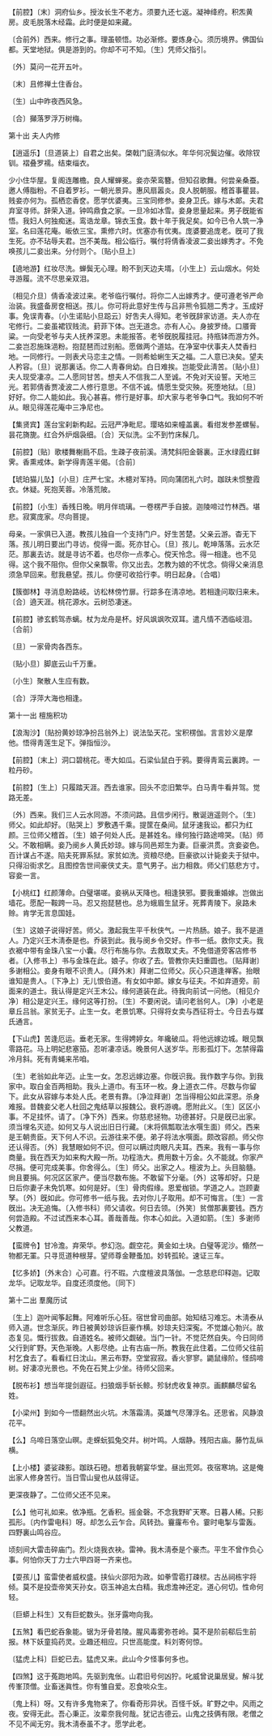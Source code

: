 <!-- { "loadSidebar": true } -->
【前腔】〔末〕洞府仙乡。授汝长生不老方。须要九还七返。凝神绛府。积炁黄房。皮毛脱落木经霜。此时便是如来藏。

〔合前外〕西来。修行之事。理虽顿悟。功必渐修。要炼身心。须历境界。佛国仙都。天堂地狱。俱是游到的。你却不可不知。〔生〕凭师父指引。 

〔外〕莫问一花开五叶。

〔末〕且修禅土住香台。

〔生〕山中昨夜西风急。

〔合〕攧落罗浮万树梅。 

第十出
夫人内修

【逍遥乐】〔旦道装上〕自君之出矣。棨戟门庭淸似水。年华何况鬓边催。收除钗钏。褶叠罗襦。结束缁衣。

少小住华屋。复阁连雕檐。良人耀蝉冕。妾亦荣鸾簪。但知召歌舞。何尝亲桑蚕。邀人傅脂粉。不自着罗衫。一朝光景异。惠风扇嚣炎。良人脱朝服。稽首事瞿昙。贱妾亦何为。孤栖恋香奁。愿学优婆夷。三宝同修参。妾身卫氏。嫁与木郞。夫君弃室寻师。辞荣入道。钟鸣鼎食之家。一旦冷如冰雪。妾身思量起来。男子旣能省悟。我妇人何独痴迷。鸾诰龙章。锦衣玉食。数十年于我足矣。如今已令人筑一净室。名曰莲花庵。皈依三宝。熏修六时。优塞亦有优夷。庞婆要追庞老。旣可了我生死。亦不玷辱夫君。岂不美哉。相公临行。嘱付将倩香凌波二妾出嫁秀才。不免唤孩儿二妾出来。分付则个。〔贴小旦上〕 

【遶地游】红妆尽洗。蝉鬓无心理。盼不到天边夫壻。〔小生上〕云山烟水。何处寻游履。流不尽思亲双泪。

〔相见介旦〕倩香凌波过来。老爷临行嘱付。将你二人出嫁秀才。便可遵老爷严命治装。我盛备房奁相送。孩儿。你可将此意好生传与吕非熊令狐翘二秀才。玉成好事。免误靑春。〔小生诺贴小旦跽云〕好吿夫人得知。老爷旣辞家访道。夫人亦在宅修行。二妾虽裙钗贱流。葑菲下体。岂无道念。亦有人心。身披罗绮。口餍膏粱。一向受老爷与夫人抚养深恩。未能报答。老爷旣脱履挂冠。持甁钵而游方外。二妾岂忍施珠浥粉。抱琵琶而过别船。愿做两个道姑。在净室中伏事夫人焚香扫地。一同修行。一则表犬马恋主之情。一则希蛤蜊生天之福。二人意已决矣。望夫人矜容。〔旦〕说那裏话。你二人靑春尙幼。白日难挨。岂能受此淸苦。〔贴小旦〕夫人现受凄凉。二人愿同甘苦。想夫人不信我二人至诚。不免对天设誓。天地三光。若郭倩香贾凌波二人修行意思。不信不诚。情愿生受灾殃。死堕地狱。〔旦〕好好。你二人能如此。我心甚喜。修行是好事。却大家与老爷争口气。我如何不听从。眼见得莲花庵中三净尼也。 

【集贤宾】莲台宝刹新构起。云冠严净毗尼。璎珞如来幢盖裏。看绀发参差螺髻。昙花旖旎。红合外炉烟袅细。〔合〕天似洗。尘不到竹床髹几。

【前腔】〔贴〕歌楼舞榭扃不启。生疎子夜前溪。淸梵斜阳金磬裏。正水绿霞红鲜霁。香熏戒体。新学得靑莲半偈。〔合前〕 

【琥珀猫儿坠】〔小旦〕庄严七宝。木槵对军持。同向蒲团礼六时。跏趺未惯整霞衣。休疑。死抱芙蓉。冷落荒陂。

【前腔】〔小生〕香残日晚。明月伴琉璃。一卷楞严手自披。迦陵啼过竹林西。堪悲。寂寞庞家。尽向菩提。

母亲。一家俱已入道。教孩儿独自一个支持门户。好生苦楚。父亲云游。杳无下落。孩儿明日要出门寻访。傥得一面。死亦甘心。〔旦〕孩儿。乾坤落落。云水茫茫。那裏去访。就是寻访不着。也尽你一点孝心。傥天怜念。得一相逢。也不见得。这个我不阻你。但你父亲飘零。你又出去。怎教为娘的不忧念。倘得父亲消息须急早回来。慰我悬望。孩儿。你便可收拾行李。明日起身。〔合唱〕 

【簇御林】寻消息盼路岐。访松林傍竹扉。行踪多在淸凉地。若相逢问取归来未。〔合〕遶天涯。桃花源水。云树恐凄迷。

【前腔】骖玄鹤驾赤螭。杖为龙舟是杯。好风飒飒吹双耳。遣凡情不洒临岐泪。〔合前〕 

〔旦〕一家骨肉各西东。

〔贴小旦〕脚底云山千万重。

〔小生〕聚散人生应有数。

〔合〕浮萍大海也相逢。 

第十一出
檀施积功

【浪淘沙】〔贴扮黄妙琼净扮吕翁外上〕说法坠天花。宝积楞伽。言言妙义是摩他。悟得靑莲生足下。弹指恒沙。

【前腔】〔末上〕洞口碧桃花。枣大如瓜。石梁仙鼠白于鸦。要得靑鸾云裏跨。一粒丹砂。

【前腔】〔生上〕只履踏天涯。西去谁家。回头不恋旧繁华。白马靑牛看并驾。觉路无差。

〔外〕西来。我们三人云水同游。不须问路。且信步闲行。散诞逍遥则个。〔生〕师父。如此却好。〔贴哭上〕罗敷遇千乘。提筐在桑间。鼠牙速我讼。都只为红颜。三位师父稽首。〔生〕娘子何处人氏。是甚姓名。缘何独行路途啼哭。〔贴〕师父。不敢相瞒。妾乃阌乡人黄氏妙琼。嫁与同邑郑生为妻。巨豪洪贯。贪妾姿色。百计谋占不遂。陷夫死罪系狱。家贫如洗。资粮尽绝。巨豪欲以计毙妾夫于狱中。只得沿街求乞。且图控吿世间豪侠丈夫。意气男子。出力相救。师父们慈悲方寸。容妾一言。 

【小桃红】红颜薄命。白璧堪嗟。妾祸从天降也。相逢狭邪。要我重婚嫁。岂做出墙花。愿配一鞍跨一马。忍又抱琵琶也。总为蛾眉生鼠牙。死葬靑陵下。泉路未赊。肯学无言息国娃。

〔生〕这娘子说得好苦。师父。激起我生平千秋侠气。一片热肠。娘子。我不是道人。乃定兴王木淸泰是也。乔装到此。我与阌乡令交好。作书一纸。救你丈夫。我衣裾中带有金珠八宝一小囊。尽行布施与你。去救取丈夫。不免借道旁客店修书者。〔入修书上〕书与金珠在此。娘子。你收了去。管教你夫妇重圆也。〔贴拜谢〕多谢相公。妾身有眼不识贵人。〔拜外末〕拜谢二位师父。灰心只道逢禅客。抬眼谁知是贵人。〔下净上〕无儿恨伯道。有女如中郞。嫁女与征夫。不如弃道旁。前面来的道士。我认得是定兴王木公。缘何道装在此。待我向前试一问他。〔相见介净〕相公是定兴王。缘何这等打扮。〔生〕不要闲说。请问老翁何人。〔净〕小老是章丘吕翁。家贫无子。止生一女。老景饥寒。只得将女卖与西征将士。今日去与媒氏通言。 

【下山虎】苦逢厄运。垂老无家。生得娉婷女。年纔破瓜。将他远嫁边城。眼见飘零路花。马上明妃悲塞笳。忍听凄凉话。晚景何人送岁华。形影孤灯下。怎禁得霜冷月斜。死有靑蝇来吊咱。

〔生〕老翁如此年迈。止生一女。怎忍远嫁边塞。你旣识我。我作数字与你。到我家中。取白金百两相助。我头上道巾。有玉环一枚。身上道衣二件。尽数与你留下。此女从容嫁与本处人氏。老景有靠。〔净泣拜谢〕怎当得相公如此深恩。杀身难报。昔魏妾父老人杜回之鬼结草以报魏公。衰朽游魂。愿附此义。〔生〕区区小事。不足挂怀。请了。〔净下外〕西来。你慈悲拯物。功德甚好。只是旣已出家。须当埋名灭迹。如何又与人说出旧日行藏。〔末将佩瓢取法水噀生面〕师父。西来是王朝贵臣。天下何人不识。云游往来不便。弟子将法水噀面。颇改容颜。师父你还认得否。〔外〕我慧眼如何不识。但可以瞒过肉眼凡夫耳。西来。我有一事与你商量。我在西天为如来构大殿一所。功程浩大。费用数十万金。久不能就。你家产尽捐。便可完成美事。你舍得么。〔生〕师父。出家之人。檀波为上。头目脑髓。尙且要捐。何况区区家产。便当尽数布施。不敢留下分毫。〔外〕这等却好。只是日后你妻子未免饥寒。如何是好。〔生〕骨肉假缘。恩爱枷锁。学道之人。岂顾妻孥。〔外〕旣如此。你可修书一纸与我。去对你儿子取用。却不可悔言。〔生〕一言旣出。决无追悔。〔入修书科〕师父请收。何日去领。〔外笑〕贫僧那裏要钱。西方何尝造殿。不过试西来本心耳。善哉善哉。你本心如此。入道如箭。〔生〕多谢师父教道。 

【蛮牌令】甘冷澹。弃荣华。参幻泡。觑空花。黄金如土块。白璧等泥沙。翛然一物都无罣。只寻觅道种根芽。望师尊金鞭蚤加。妙转孤轮。速证三车。

【忆多娇】〔外末合〕心可嘉。行不瑕。六度檀波具落伽。一念慈悲印释迦。记取龙华。记取龙华。自度还须度他。〔同下〕 

第十二出
羣魔历试

〔生上〕迦叶闻筝起舞。阿难听乐心狂。宿世曾司曲部。始知结习难忘。木淸泰从师入道。世念渐灰。昨日被黄妙琼诉巨豪作横。妙琼夫妇深寃。不觉雄心勃兴。故态复见。慨行拔救。自道姓名。被师父觑破。当门一针。不觉茫然自失。今日同师父行到旷野。天色渐晚。人影尽绝。止有古庙一所。教我在此住着。二位师父往前村乞食去了。看看红日沈山。黑云布野。空堂寂寂。香火寥寥。鼯鼠缘阶。怪鸱啼树。好凄凉光景也。不免在石凳上少坐。待师父回来。 

【脱布衫】想当年提剑遐征。扫狼烟手斩长鲸。殄豺虎收复神京。画麒麟尽留名姓。

【小梁州】到如今一悟翻然出火坑。木落霜淸。英雄气尽薄浮名。还思省。风静浪花平。

【么】乌啼日落空山暝。走蝾蚖狐兔交幷。树叶鸣。人烟静。残阳古庙。藤竹乱纵横。

【上小楼】婆娑疎影。跏趺石磴。想着我朝宴华堂。昼出荒郊。夜宿寒垧。这是俺出家人修身苦行。当日雪山叟也从兹得证。

更深夜静了。二位师父还不见来。 

【么】他可礼如来。依净瓶。乞香积。摇金磬。不念我野旷天寒。日暮人稀。只影孤形。〔内作雷电科〕呀。却怎么云乍合。风转劲。靊霳布令。霎时电掣与雷轰。四野裏山鸣谷应。

顷刻间大雷击碎庙门。烈火烧我衣袂。雷神。我木淸泰是个豪杰。平生不曾作负心事。何怕你天丁力士六甲四哥一齐来也。 

【耍孩儿】蛮雷使者威权盛。挟仙火邵阳为政。如拳雪雹打疎棂。古丛祠栋宇将倾。莫不是投壶帝笑天孙女。窃玉神追太白精。我虑澹神还定。道心何切。性命何轻。

〔巨蟒上科生〕又有巨蛇数头。张牙露吻向我。 

【五煞】看巴蛇呑象能。锯为牙骨若陵。腥风毒雾弥苍岭。莫不是阶前郗后生前报。林下妖童捣药灵。业趣还相应。只世高能度。料刘寄何惊。

〔猛虎上科〕巨蛇已去。猛虎又来。此山今夕怪事何多也。 

【四煞】这于菟跑地鸣。先驱到鬼伥。山君旧号何凶狞。叱威曾说巢居叟。解斗犹传峯顶僧。业畜迷眞性。你有雏自爱。忍食啖众生。

〔鬼上科〕呀。又有许多鬼物来了。你看奇形异状。百怪千妖。旷野之中。风雨之夜。安得无此。吾心秉正。汝辈奈我何哉。犹记古德云。山鬼之技俩有限。老僧之不见不闻无穷。我木淸泰虽不才。愿学此老。 

